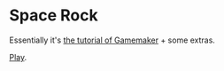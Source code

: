 # Space Rock

Essentially it's [the tutorial of Gamemaker](https://gamemaker.io/en/tutorials/make-arcade-space-shooter) + some extras.

[Play](https://alros.github.io/game-space-rock/).
